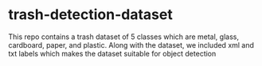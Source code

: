 # trash-detection-dataset
This repo contains a trash dataset of 5 classes which are metal, glass, cardboard, paper, and plastic. Along with the dataset, we included xml and txt labels which makes the dataset suitable for object detection
